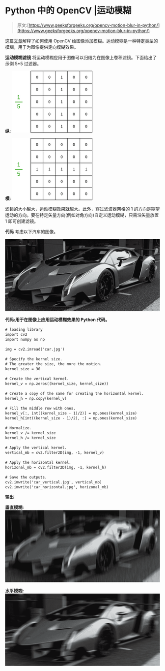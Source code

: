 # Python 中的 OpenCV |运动模糊

> 原文:[https://www.geeksforgeeks.org/opencv-motion-blur-in-python/](https://www.geeksforgeeks.org/opencv-motion-blur-in-python/)

这篇[文章](https://www.geeksforgeeks.org/opencv-python-program-to-blur-an-image/)解释了如何使用 OpenCV 给图像添加模糊。运动模糊是一种特定类型的模糊，用于为图像提供定向模糊效果。

**运动模糊滤镜**
将运动模糊应用于图像可以归结为在图像上卷积滤镜。下面给出了示例 5*5 过滤器。

**纵:**
![](img/64379c89d1a9483b505fd9ee9258701d.png)

**横:**
![](img/04010cf4c03c1fba55799ef53f04cd76.png)

滤镜的大小越大，运动模糊效果就越大。此外，穿过滤波器网格的 1 的方向是期望运动的方向。要在特定矢量方向(例如对角方向)自定义运动模糊，只需沿矢量放置 1 即可创建滤镜。

**代码**
考虑以下汽车的图像。

![](img/16bcdf48f8bdc1d0a53e5bafd22228bd.png)

 **代码:用于在图像上应用运动模糊效果的 Python 代码。**

```
# loading library
import cv2
import numpy as np

img = cv2.imread('car.jpg')

# Specify the kernel size.
# The greater the size, the more the motion.
kernel_size = 30

# Create the vertical kernel.
kernel_v = np.zeros((kernel_size, kernel_size))

# Create a copy of the same for creating the horizontal kernel.
kernel_h = np.copy(kernel_v)

# Fill the middle row with ones.
kernel_v[:, int((kernel_size - 1)/2)] = np.ones(kernel_size)
kernel_h[int((kernel_size - 1)/2), :] = np.ones(kernel_size)

# Normalize.
kernel_v /= kernel_size
kernel_h /= kernel_size

# Apply the vertical kernel.
vertical_mb = cv2.filter2D(img, -1, kernel_v)

# Apply the horizontal kernel.
horizonal_mb = cv2.filter2D(img, -1, kernel_h)

# Save the outputs.
cv2.imwrite('car_vertical.jpg', vertical_mb)
cv2.imwrite('car_horizontal.jpg', horizonal_mb)
```

**输出**

**垂直模糊:**
![](img/aeaefdb3fc22d8d4cfaaf3d275fe2fee.png)

**水平模糊:**
![](img/a7e3c7b95fa341436983b518782d3706.png)